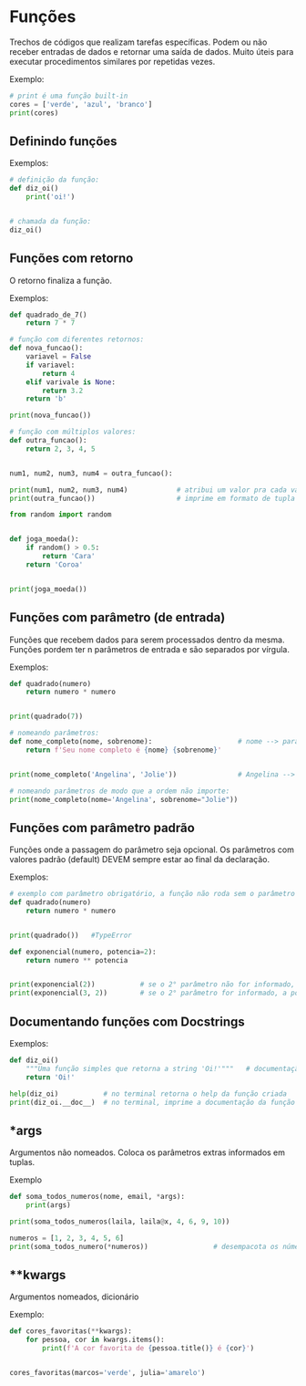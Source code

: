 # Funções
Trechos de códigos que realizam tarefas específicas. Podem ou não receber entradas de dados e retornar uma saída de dados. Muito úteis para executar procedimentos similares por repetidas vezes.

Exemplo:
```py
# print é uma função built-in
cores = ['verde', 'azul', 'branco']
print(cores) 
```

## Definindo funções
Exemplos:
```py
# definição da função:
def diz_oi()
    print('oi!')


# chamada da função:
diz_oi()              
```
## Funções com retorno
O retorno finaliza a função.

Exemplos:
```py
def quadrado_de_7()
    return 7 * 7
```
```py
# função com diferentes retornos:
def nova_funcao():
    variavel = False
    if variavel:
        return 4
    elif varivale is None:
        return 3.2
    return 'b'

print(nova_funcao())
```
```py
# função com múltiplos valores:
def outra_funcao():
    return 2, 3, 4, 5


num1, num2, num3, num4 = outra_funcao():

print(num1, num2, num3, num4)            # atribui um valor pra cada variável (desempacotando)
print(outra_funcao())                    # imprime em formato de tupla
```
```py
from random import random


def joga_moeda():
    if random() > 0.5:
        return 'Cara'
    return 'Coroa'


print(joga_moeda())
```

## Funções com parâmetro (de entrada)
Funções que recebem dados para serem processados dentro da mesma. 
Funções pordem ter n parâmetros de entrada e são separados por vírgula.

Exemplos:
```py
def quadrado(numero)
    return numero * numero


print(quadrado(7))
```
```py
# nomeando parâmetros:
def nome_completo(nome, sobrenome):                     # nome --> parâmetros, variáveis
    return f'Seu nome completo é {nome} {sobrenome}'


print(nome_completo('Angelina', 'Jolie'))               # Angelina --> argumento

# nomeando parâmetros de modo que a ordem não importe:
print(nome_completo(nome='Angelina', sobrenome="Jolie"))

```
## Funções com parâmetro padrão
Funções onde a passagem do parâmetro seja opcional.
Os parâmetros com valores padrão (default) DEVEM sempre estar ao final da declaração.

Exemplos:
```py
# exemplo com parâmetro obrigatório, a função não roda sem o parâmetro
def quadrado(numero)
    return numero * numero


print(quadrado())   #TypeError
```
```py
def exponencial(numero, potencia=2):
    return numero ** potencia


print(exponencial(2))           # se o 2° parâmetro não for informado, a potencia será do número pré estabelecido
print(exponencial(3, 2))        # se o 2° parâmetro for informado, a potencia será do número informado
```
## Documentando funções com Docstrings
Exemplos:
```py
def diz_oi()
    """Uma função simples que retorna a string 'Oi!'"""   # documentação da função
    return 'Oi!'

help(diz_oi)           # no terminal retorna o help da função criada
print(diz_oi.__doc__)  # no terminal, imprime a documentação da função
```
## *args
Argumentos não nomeados. Coloca os parâmetros extras informados em tuplas.

Exemplo
```py
def soma_todos_numeros(nome, email, *args):
    print(args)

print(soma_todos_numeros(laila, laila@x, 4, 6, 9, 10))

numeros = [1, 2, 3, 4, 5, 6]
print(soma_todos_numero(*numeros))                # desempacota os números pra fazer a soma
```

## **kwargs
Argumentos nomeados, dicionário

Exemplo:
```py
def cores_favoritas(**kwargs):
    for pessoa, cor in kwargs.items():
        print(f'A cor favorita de {pessoa.title()} é {cor}')


cores_favoritas(marcos='verde', julia='amarelo')

```

